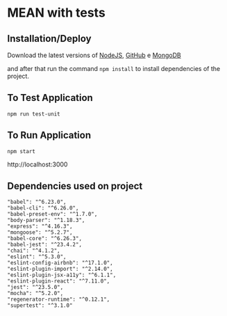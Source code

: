 # MEAN with tests

## Installation/Deploy

Download the latest versions of [NodeJS](https://nodejs.org/), [GitHub](https://github.com) e [MongoDB](https://www.mongodb.com/download-center)

and after that run the command `npm install` to install dependencies of the project.

## To Test Application

`npm run test-unit`

## To Run Application

`npm start`

http://localhost:3000

## Dependencies used on project

    "babel": "^6.23.0",
    "babel-cli": "^6.26.0",
    "babel-preset-env": "^1.7.0",
    "body-parser": "^1.18.3",
    "express": "^4.16.3",
    "mongoose": "^5.2.7",
    "babel-core": "^6.26.3",
    "babel-jest": "^23.4.2",
    "chai": "^4.1.2",
    "eslint": "^5.3.0",
    "eslint-config-airbnb": "^17.1.0",
    "eslint-plugin-import": "^2.14.0",
    "eslint-plugin-jsx-a11y": "^6.1.1",
    "eslint-plugin-react": "^7.11.0",
    "jest": "^23.5.0",
    "mocha": "^5.2.0",
    "regenerator-runtime": "^0.12.1",
    "supertest": "^3.1.0"
